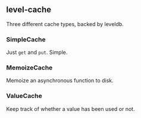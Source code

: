 ## level-cache

Three different cache types, backed by leveldb.

### SimpleCache

Just `get` and `put`. Simple.

### MemoizeCache

Memoize an asynchronous function to disk.

### ValueCache

Keep track of whether a value has been used or not.
